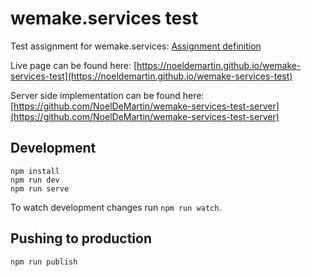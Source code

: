 # wemake.services test

Test assignment for wemake.services: [Assignment definition](https://github.com/wemake-services/meta/issues/7)

Live page can be found here: [https://noeldemartin.github.io/wemake-services-test](https://noeldemartin.github.io/wemake-services-test)

Server side implementation can be found here: [https://github.com/NoelDeMartin/wemake-services-test-server](https://github.com/NoelDeMartin/wemake-services-test-server)

## Development

```shell
npm install
npm run dev
npm run serve
```

To watch development changes run `npm run watch`.

## Pushing to production

```shell
npm run publish
```
